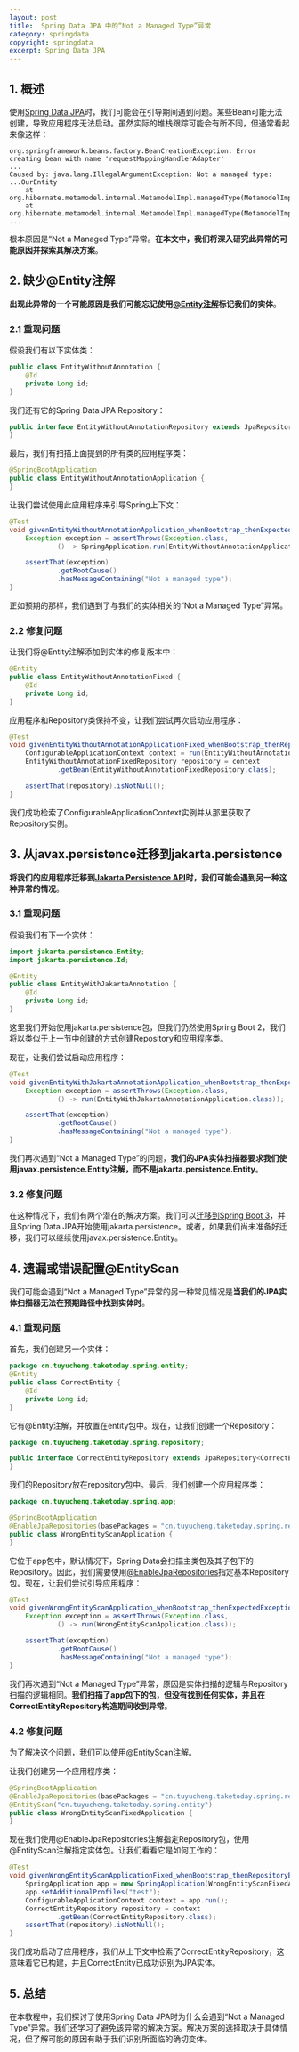 ```yaml
---
layout: post
title:  Spring Data JPA 中的“Not a Managed Type”异常
category: springdata
copyright: springdata
excerpt: Spring Data JPA
---
```


## 1. 概述

使用[Spring Data JPA](https://www.baeldung.com/the-persistence-layer-with-spring-data-jpa)时，我们可能会在引导期间遇到问题。某些Bean可能无法创建，导致应用程序无法启动。虽然实际的堆栈跟踪可能会有所不同，但通常看起来像这样：

```text
org.springframework.beans.factory.BeanCreationException: Error creating bean with name 'requestMappingHandlerAdapter'
...
Caused by: java.lang.IllegalArgumentException: Not a managed type: ...OurEntity
	at org.hibernate.metamodel.internal.MetamodelImpl.managedType(MetamodelImpl.java:583)
	at org.hibernate.metamodel.internal.MetamodelImpl.managedType(MetamodelImpl.java:85)
...
```

根本原因是“Not a Managed Type”异常。**在本文中，我们将深入研究此异常的可能原因并探索其解决方案**。

## 2. 缺少@Entity注解

**出现此异常的一个可能原因是我们可能忘记使用[@Entity注解](https://www.baeldung.com/jpa-entities#entity)标记我们的实体**。

### 2.1 重现问题

假设我们有以下实体类：

```java
public class EntityWithoutAnnotation {
    @Id
    private Long id;
}
```

我们还有它的Spring Data JPA Repository：

```java
public interface EntityWithoutAnnotationRepository extends JpaRepository<EntityWithoutAnnotation, Long> {
}
```

最后，我们有扫描上面提到的所有类的应用程序类：

```java
@SpringBootApplication
public class EntityWithoutAnnotationApplication {
}
```

让我们尝试使用此应用程序来引导Spring上下文：

```java
@Test
void givenEntityWithoutAnnotationApplication_whenBootstrap_thenExpectedExceptionThrown() {
    Exception exception = assertThrows(Exception.class,
            () -> SpringApplication.run(EntityWithoutAnnotationApplication.class));

    assertThat(exception)
            .getRootCause()
            .hasMessageContaining("Not a managed type");
}
```

正如预期的那样，我们遇到了与我们的实体相关的“Not a Managed Type”异常。

### 2.2 修复问题

让我们将@Entity注解添加到实体的修复版本中：

```java
@Entity
public class EntityWithoutAnnotationFixed {
    @Id
    private Long id;
}
```

应用程序和Repository类保持不变，让我们尝试再次启动应用程序：

```java
@Test
void givenEntityWithoutAnnotationApplicationFixed_whenBootstrap_thenRepositoryBeanShouldBePresentInContext() {
    ConfigurableApplicationContext context = run(EntityWithoutAnnotationFixedApplication.class);
    EntityWithoutAnnotationFixedRepository repository = context
            .getBean(EntityWithoutAnnotationFixedRepository.class);

    assertThat(repository).isNotNull();
}
```

我们成功检索了ConfigurableApplicationContext实例并从那里获取了Repository实例。

## 3. 从javax.persistence迁移到jakarta.persistence

**将我们的应用程序迁移到[Jakarta Persistence API](https://mvnrepository.com/artifact/jakarta.persistence/jakarta.persistence-api)时，我们可能会遇到另一种这种异常的情况**。

### 3.1 重现问题

假设我们有下一个实体：

```java
import jakarta.persistence.Entity;
import jakarta.persistence.Id;

@Entity
public class EntityWithJakartaAnnotation {
    @Id
    private Long id;
}
```

这里我们开始使用jakarta.persistence包，但我们仍然使用Spring Boot 2，我们将以类似于上一节中创建的方式创建Repository和应用程序类。

现在，让我们尝试启动应用程序：

```java
@Test
void givenEntityWithJakartaAnnotationApplication_whenBootstrap_thenExpectedExceptionThrown() {
    Exception exception = assertThrows(Exception.class,
            () -> run(EntityWithJakartaAnnotationApplication.class));

    assertThat(exception)
            .getRootCause()
            .hasMessageContaining("Not a managed type");
}
```

我们再次遇到“Not a Managed Type”的问题，**我们的JPA实体扫描器要求我们使用javax.persistence.Entity注解，而不是jakarta.persistence.Entity**。

### 3.2 修复问题

在这种情况下，我们有两个潜在的解决方案。我们可以[迁移到Spring Boot 3](https://www.baeldung.com/spring-boot-3-migration)，并且Spring Data JPA开始使用jakarta.persistence。或者，如果我们尚未准备好迁移，我们可以继续使用javax.persistence.Entity。

## 4. 遗漏或错误配置@EntityScan

我们可能会遇到“Not a Managed Type”异常的另一种常见情况是**当我们的JPA实体扫描器无法在预期路径中找到实体时**。

### 4.1 重现问题

首先，我们创建另一个实体：

```java
package cn.tuyucheng.taketoday.spring.entity;
@Entity
public class CorrectEntity {
    @Id
    private Long id;
}
```

它有@Entity注解，并放置在entity包中。现在，让我们创建一个Repository：

```java
package cn.tuyucheng.taketoday.spring.repository;

public interface CorrectEntityRepository extends JpaRepository<CorrectEntity, Long> {
}
```

我们的Repository放在repository包中。最后，我们创建一个应用程序类：

```java
package cn.tuyucheng.taketoday.spring.app;

@SpringBootApplication
@EnableJpaRepositories(basePackages = "cn.tuyucheng.taketoday.spring.repository")
public class WrongEntityScanApplication {
}
```

它位于app包中，默认情况下，Spring Data会扫描主类包及其子包下的Repository。因此，我们需要使用[@EnableJpaRepositories](https://www.baeldung.com/spring-data-annotations#5-enablejparepositories)指定基本Repository包。现在，让我们尝试引导应用程序：

```java
@Test
void givenWrongEntityScanApplication_whenBootstrap_thenExpectedExceptionThrown() {
    Exception exception = assertThrows(Exception.class,
            () -> run(WrongEntityScanApplication.class));

    assertThat(exception)
            .getRootCause()
            .hasMessageContaining("Not a managed type");
}
```

我们再次遇到“Not a Managed Type”异常，原因是实体扫描的逻辑与Repository扫描的逻辑相同。**我们扫描了app包下的包，但没有找到任何实体，并且在CorrectEntityRepository构造期间收到异常**。


### 4.2 修复问题

为了解决这个问题，我们可以使用[@EntityScan](https://www.baeldung.com/spring-entityscan-vs-componentscan#the-entityscan-annotation)注解。

让我们创建另一个应用程序类：

```java
@SpringBootApplication
@EnableJpaRepositories(basePackages = "cn.tuyucheng.taketoday.spring.repository")
@EntityScan("cn.tuyucheng.taketoday.spring.entity")
public class WrongEntityScanFixedApplication {
}
```

现在我们使用@EnableJpaRepositories注解指定Repository包，使用@EntityScan注解指定实体包。让我们看看它是如何工作的：

```java
@Test
void givenWrongEntityScanApplicationFixed_whenBootstrap_thenRepositoryBeanShouldBePresentInContext() {
    SpringApplication app = new SpringApplication(WrongEntityScanFixedApplication.class);
    app.setAdditionalProfiles("test");
    ConfigurableApplicationContext context = app.run();
    CorrectEntityRepository repository = context
            .getBean(CorrectEntityRepository.class);
    assertThat(repository).isNotNull();
}
```

我们成功启动了应用程序，我们从上下文中检索了CorrectEntityRepository，这意味着它已构建，并且CorrectEntity已成功识别为JPA实体。

## 5. 总结

在本教程中，我们探讨了使用Spring Data JPA时为什么会遇到“Not a Managed Type”异常。我们还学习了避免该异常的解决方案。解决方案的选择取决于具体情况，但了解可能的原因有助于我们识别所面临的确切变体。